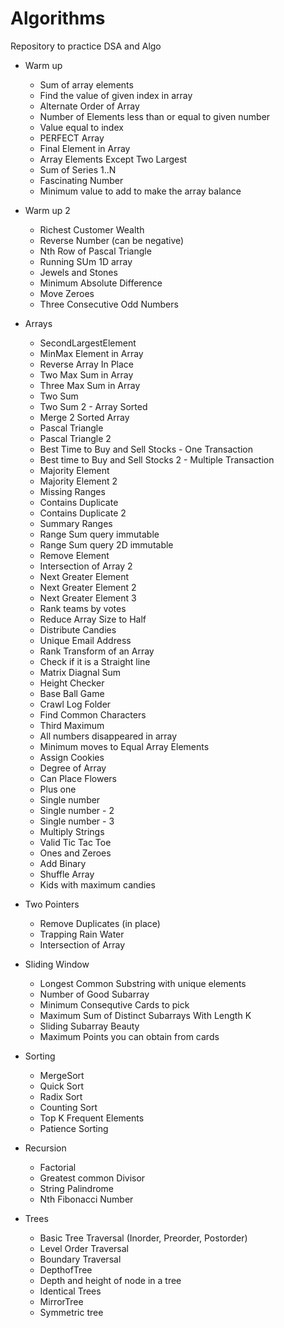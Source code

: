 # Algorithms
Repository to practice DSA and Algo

- Warm up
    - Sum of array elements
    - Find the value of given index in array
    - Alternate Order of Array
    - Number of Elements less than or equal to given number
    - Value equal to index
    - PERFECT Array
    - Final Element in Array
    - Array Elements Except Two Largest
    - Sum of Series 1..N
    - Fascinating Number
    - Minimum value to add to make the array balance

- Warm up 2
    - Richest Customer Wealth
    - Reverse Number (can be negative)
    - Nth Row of Pascal Triangle
    - Running SUm 1D array
    - Jewels and Stones
    - Minimum Absolute Difference
    - Move Zeroes
    - Three Consecutive Odd Numbers

- Arrays
    - SecondLargestElement
    - MinMax Element in Array
    - Reverse Array In Place
    - Two Max Sum in Array
    - Three Max Sum in Array
    - Two Sum
    - Two Sum 2 - Array Sorted
    - Merge 2 Sorted Array
    - Pascal Triangle
    - Pascal Triangle 2
    - Best Time to Buy and Sell Stocks - One Transaction
    - Best time to Buy and Sell Stocks 2 - Multiple Transaction
    - Majority Element
    - Majority Element 2
    - Missing Ranges
    - Contains Duplicate
    - Contains Duplicate 2
    - Summary Ranges
    - Range Sum query immutable
    - Range Sum query 2D immutable
    - Remove Element
    - Intersection of Array 2
    - Next Greater Element
    - Next Greater Element 2
    - Next Greater Element 3
    - Rank teams by votes
    - Reduce Array Size to Half
    - Distribute Candies
    - Unique Email Address
    - Rank Transform of an Array
    - Check if it is a Straight line
    - Matrix Diagnal Sum
    - Height Checker
    - Base Ball Game
    - Crawl Log Folder
    - Find Common Characters
    - Third Maximum
    - All numbers disappeared in array
    - Minimum moves to Equal Array Elements 
    - Assign Cookies
    - Degree of Array
    - Can Place Flowers
    - Plus one
    - Single number
    - Single number - 2
    - Single number - 3
    - Multiply Strings
    - Valid Tic Tac Toe
    - Ones and Zeroes
    - Add Binary
    - Shuffle Array
    - Kids with maximum candies

- Two Pointers
    - Remove Duplicates (in place)
    - Trapping Rain Water
    - Intersection of Array

- Sliding Window
    - Longest Common Substring with unique elements
    - Number of Good Subarray
    - Minimum Consequtive Cards to pick
    - Maximum Sum of Distinct Subarrays With Length K
    - Sliding Subarray Beauty
    - Maximum Points you can obtain from cards

- Sorting
    - MergeSort
    - Quick Sort
    - Radix Sort
    - Counting Sort
    - Top K Frequent Elements
    - Patience Sorting

- Recursion
    - Factorial 
    - Greatest common Divisor
    - String Palindrome
    - Nth Fibonacci Number 

- Trees
    - Basic Tree Traversal (Inorder, Preorder, Postorder)
    - Level Order Traversal
    - Boundary Traversal
    - DepthofTree
    - Depth and height of node in a tree
    - Identical Trees
    - MirrorTree
    - Symmetric tree
